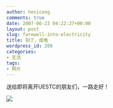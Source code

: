 ```yaml
---
author: hesicong
comments: true
date: 2007-06-23 04:22:27+00:00
layout: post
slug: farewell-into-electricity
title: 别了，成电
wordpress_id: 209
categories:
- 生活
tags:
- 照片
---
```


送给即将离开UESTC的朋友们，一路走好！

[](/images/2007-6-22/kd.jpg)![](/images/2007-6-22/image/thumb/kd.jpg)

